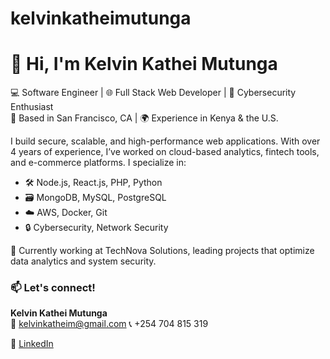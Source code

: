 # kelvinkatheimutunga

# 👋 Hi, I'm Kelvin Kathei Mutunga

💻 Software Engineer | 🌐 Full Stack Web Developer | 🔐 Cybersecurity Enthusiast  
📍 Based in San Francisco, CA | 🌍 Experience in Kenya & the U.S.

I build secure, scalable, and high-performance web applications. With over 4 years of experience, I’ve worked on cloud-based analytics, fintech tools, and e-commerce platforms. I specialize in:

- 🛠️ Node.js, React.js, PHP, Python
- 🗃️ MongoDB, MySQL, PostgreSQL
- ☁️ AWS, Docker, Git
- 🔒 Cybersecurity, Network Security

🚀 Currently working at TechNova Solutions, leading projects that optimize data analytics and system security.

### 📫 Let's connect!
**Kelvin Kathei Mutunga**  
📩 kelvinkatheim@gmail.com
📞 +254 704 815 319
  
🔗 [LinkedIn](https://linkedin.com/in/kelvin-kathei-mutunga-a74b552bb)
